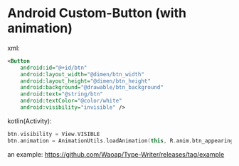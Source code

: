 # Android Custom-Button (with animation)

xml:

```xml
<Button
    android:id="@+id/btn"
    android:layout_width="@dimen/btn_width"
    android:layout_height="@dimen/btn_height"
    android:background="@drawable/btn_background"
    android:text="@string/btn"
    android:textColor="@color/white"
    android:visibility="invisible" />
```

kotlin(Activity):

```kotlin
btn.visibility = View.VISIBLE
btn.animation = AnimationUtils.loadAnimation(this, R.anim.btn_appearing)
```

an example:
https://github.com/Waoap/Type-Writer/releases/tag/example
